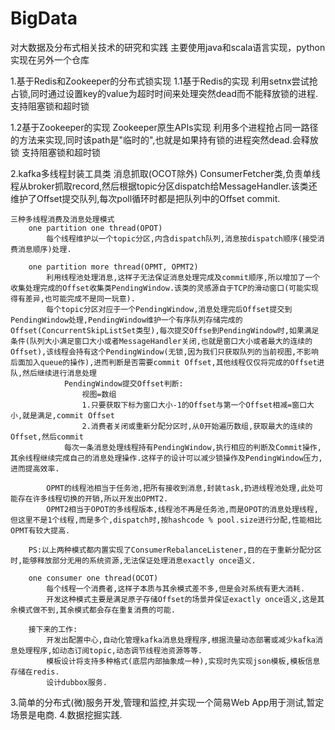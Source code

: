 # BigData
对大数据及分布式相关技术的研究和实践
主要使用java和scala语言实现，python实现在另外一个仓库

1.基于Redis和Zookeeper的分布式锁实现
1.1基于Redis的实现
    利用setnx尝试抢占锁,同时通过设置key的value为超时时间来处理突然dead而不能释放锁的进程.
    支持阻塞锁和超时锁

1.2基于Zookeeper的实现
    Zookeeper原生APIs实现
    利用多个进程抢占同一路径的方法来实现,同时该path是"临时的",也就是如果持有锁的进程突然dead.会释放锁
    支持阻塞锁和超时锁

2.kafka多线程封装工具类
    消息抓取(OCOT除外)
        ConsumerFetcher类,负责单线程从broker抓取record,然后根据topic分区dispatch给MessageHandler.该类还维护了Offset提交队列,每次poll循环时都是把队列中的Offset commit.

    三种多线程消费及消息处理模式
        one partition one thread(OPOT)
            每个线程维护以一个topic分区,内含dispatch队列,消息按dispatch顺序(接受消费消息顺序)处理.

        one partition more thread(OPMT, OPMT2)
            利用线程池处理消息,这样子无法保证消息处理完成及commit顺序,所以增加了一个收集处理完成的Offset收集类PendingWindow.该类的灵感源自于TCP的滑动窗口(可能实现得有差异,也可能完成不是同一玩意).
            每个topic分区对应于一个PendingWindow,消息处理完后Offset提交到PendingWindow处理,PendingWindow维护一个有序队列存储完成的Offset(ConcurrentSkipListSet类型),每次提交Offse到PendingWindow时,如果满足条件(队列大小满足窗口大小或者MessageHandler关闭,也就是窗口大小或者最大的连续的Offset),该线程会持有这个PendingWindow(无锁,因为我们只获取队列的当前视图,不影响后面加入queue的操作),进而判断是否需要commit Offset,其他线程仅仅将完成的Offset进队,然后继续进行消息处理
                PendingWindow提交Offset判断:
                    视图=数组
                    1.只要获取下标为窗口大小-1的Offset与第一个Offset相减=窗口大小,就是满足,commit Offset
                    2.消费者关闭或重新分配分区时,从0开始遍历数组,获取最大的连续的Offset,然后commit
                每次一条消息处理线程持有PendingWindow,执行相应的判断及Commit操作,其余线程继续完成自己的消息处理操作.这样子的设计可以减少锁操作及PendingWindow压力,进而提高效率.

            OPMT的线程池相当于任务池,把所有接收到消息,封装task,扔进线程池处理,此处可能存在许多线程切换的开销,所以开发出OPMT2.
            OPMT2相当于OPOT的多线程版本,线程池不再是任务池,而是OPOT的消息处理线程,但这里不是1个线程,而是多个,dispatch时,按hashcode % pool.size进行分配,性能相比OPMT有较大提高.

        PS:以上两种模式都内置实现了ConsumerRebalanceListener,目的在于重新分配分区时,能够释放部分无用的系统资源,无法保证处理消息exactly once语义.

        one consumer one thread(OCOT)
            每个线程一个消费者,这样子本质与其余模式差不多,但是会对系统有更大消耗.
            开发这种模式主要是满足原子存储Offset的场景并保证exactly once语义,这是其余模式做不到,其余模式都会存在重复消费的可能.

        接下来的工作:
            开发出配置中心,自动化管理kafka消息处理程序,根据流量动态部署或减少kafka消息处理程序,如动态订阅topic,动态调节线程池资源等等.
            模板设计将支持多种格式(底层内部抽象成一种),实现时先实现json模板,模板信息存储在redis.
            设计dubbox服务.

3.简单的分布式(微)服务开发,管理和监控,并实现一个简易Web App用于测试,暂定场景是电商.
4.数据挖掘实践.